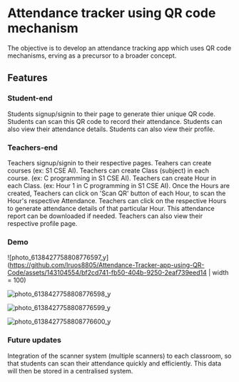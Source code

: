 # Attendance tracker using QR code mechanism
The objective is to develop an attendance tracking app which uses QR code mechanisms, erving as a precursor to a broader concept.

## Features

### Student-end

Students signup/signin to their page to generate thier unique QR code. 
Students can scan this QR code to record their attendance.
Students can also view their attendance details.
Students can also view their profile.

### Teachers-end

Teachers signup/signin to their respective pages.
Teahers can create courses (ex: S1 CSE AI).
Teachers can create Class (subject) in each course. (ex: C programming in S1 CSE AI).
Teachers can create Hour in each Class. (ex: Hour 1 in C programming in  S1 CSE AI).
Once the Hours are created, Teachers can click on 'Scan QR' button of each Hour, to scan the Hour's respective Attendance.
Teachers can click on the respective Hours to generate attendance details of that particular Hour.
This attendance report can be downloaded if needed.
Teachers can also view their respective profile page.

### Demo 

![photo_6138427758808776597_y](https://github.com/Iruos8805/Attendance-Tracker-app-using-QR-Code/assets/143104554/bf2cd741-fb50-404b-9250-2eaf739eed14 | width = 100)

![photo_6138427758808776598_y](https://github.com/Iruos8805/Attendance-Tracker-app-using-QR-Code/assets/143104554/df7d3cee-cc09-4ff5-a3a3-33886c8b7d75)

![photo_6138427758808776599_y](https://github.com/Iruos8805/Attendance-Tracker-app-using-QR-Code/assets/143104554/113245c8-23e1-4aac-8bfa-7d542035c5b9)

![photo_6138427758808776600_y](https://github.com/Iruos8805/Attendance-Tracker-app-using-QR-Code/assets/143104554/40fbcd00-97c3-450f-9a26-ed42b32ea71d)







### Future updates

Integration of the scanner system (multiple scanners) to each classroom, so that students can scan their attendance quickly and efficiently. This data will then be stored in a centralised system.

